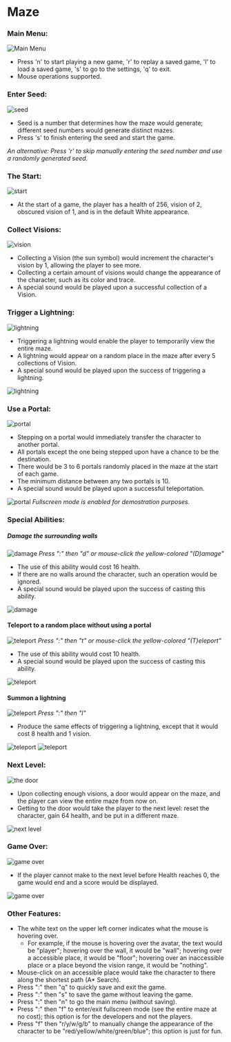 # Maze

### Main Menu:
![Main Menu](https://github.com/alexxuyaowen/maze/blob/master/Maze/Demo/main.PNG)
- Press 'n' to start playing a new game, 'r' to replay a saved game, 'l' to load a saved game, 's' to go to the settings, 'q' to exit.
- Mouse operations supported.

### Enter Seed:
![seed](https://github.com/alexxuyaowen/maze/blob/master/Maze/Demo/seed.PNG)
- Seed is a number that determines how the maze would generate; different seed numbers would generate distinct mazes.
- Press 's' to finish entering the seed and start the game.

*An alternative: Press 'r' to skip manually entering the seed number and use a randomly generated seed.*

### The Start:
![start](https://github.com/alexxuyaowen/maze/blob/master/Maze/Demo/start.PNG)
- At the start of a game, the player has a health of 256, vision of 2, obscured vision of 1, and is in the default White appearance.

### Collect Visions:
![vision](https://github.com/alexxuyaowen/maze/blob/master/Maze/Demo/vision.PNG)
- Collecting a Vision (the sun symbol) would increment the character's vision by 1, allowing the player to see more.
- Collecting a certain amount of visions would change the appearance of the character, such as its color and trace.
- A special sound would be played upon a successful collection of a Vision.

### Trigger a Lightning:
![lightning](https://github.com/alexxuyaowen/maze/blob/master/Maze/Demo/l0.PNG)
- Triggering a lightning would enable the player to temporarily view the entire maze.
- A lightning would appear on a random place in the maze after every 5 collections of Vision.
- A special sound would be played upon the success of triggering a lightning.

![lightning](https://github.com/alexxuyaowen/maze/blob/master/Maze/Demo/l1.PNG)

### Use a Portal:
![portal](https://github.com/alexxuyaowen/maze/blob/master/Maze/Demo/portal0.PNG)
- Stepping on a portal would immediately transfer the character to another portal.
- All portals except the one being stepped upon have a chance to be the destination.
- There would be 3 to 6 portals randomly placed in the maze at the start of each game.
- The minimum distance between any two portals is 10.
- A special sound would be played upon a successful teleportation.

![portal](https://github.com/alexxuyaowen/maze/blob/master/Maze/Demo/portal1.PNG)
*Fullscreen mode is enabled for demostration purposes.*

### Special Abilities:
##### Damage the surrounding walls
![damage](https://github.com/alexxuyaowen/maze/blob/master/Maze/Demo/d0.PNG)
*Press ":" then "d" or mouse-click the yellow-colored "(D)amage"*
- The use of this ability would cost 16 health.
- If there are no walls around the character, such an operation would be ignored.
- A special sound would be played upon the success of casting this ability.

![damage](https://github.com/alexxuyaowen/maze/blob/master/Maze/Demo/d1.PNG)

#### Teleport to a random place without using a portal
![teleport](https://github.com/alexxuyaowen/maze/blob/master/Maze/Demo/tp0.PNG)
*Press ":" then "t" or mouse-click the yellow-colored "(T)eleport"*
- The use of this ability would cost 10 health.
- A special sound would be played upon the success of casting this ability.

![teleport](https://github.com/alexxuyaowen/maze/blob/master/Maze/Demo/tp1.PNG)

#### Summon a lightning
![teleport](https://github.com/alexxuyaowen/maze/blob/master/Maze/Demo/l2.PNG)
*Press ":" then "l"*
- Produce the same effects of triggering a lightning, except that it would cost 8 health and 1 vision.

![teleport](https://github.com/alexxuyaowen/maze/blob/master/Maze/Demo/l3.PNG)
![teleport](https://github.com/alexxuyaowen/maze/blob/master/Maze/Demo/l4.PNG)

### Next Level:
![the door](https://github.com/alexxuyaowen/maze/blob/master/Maze/Demo/final.PNG)
- Upon collecting enough visions, a door would appear on the maze, and the player can view the entire maze from now on.
- Getting to the door would take the player to the next level: reset the character, gain 64 health, and be put in a different maze.

![next level](https://github.com/alexxuyaowen/maze/blob/master/Maze/Demo/nextLevel.PNG)

### Game Over:
![game over](https://github.com/alexxuyaowen/maze/blob/master/Maze/Demo/fail0.PNG)
- If the player cannot make to the next level before Health reaches 0, the game would end and a score would be displayed.

![game over](https://github.com/alexxuyaowen/maze/blob/master/Maze/Demo/fail1.PNG)

### Other Features:
- The white text on the upper left corner indicates what the mouse is hovering over.
  - For example, if the mouse is hovering over the avatar, the text would be "player"; hovering over the wall, it would be "wall"; hovering over a accessible place, it would be "floor"; hovering over an inaccessible place or a place beyond the vision range, it would be "nothing".
- Mouse-click on an accessible place would take the character to there along the shortest path (A* Search).
- Press ":" then "q" to quickly save and exit the game.
- Press ":" then "s" to save the game without leaving the game.
- Press ":" then "n" to go the main menu (without saving).
- Press ":" then "f" to enter/exit fullscreen mode (see the entire maze at no cost); this option is for the developers and not the players.
- Press "f" then "r/y/w/g/b" to manually change the appearance of the character to be "red/yellow/white/green/blue"; this option is just for fun.
